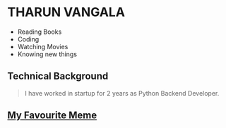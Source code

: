# THARUN VANGALA
- Reading Books
- Coding
- Watching Movies
- Knowing new things

## Technical Background
> I have worked in startup for 2 years as Python Backend Developer. 

## [My Favourite Meme](https://i.pinimg.com/564x/ef/3b/54/ef3b543ee8d162d0f461763f0d62bad1.jpg)